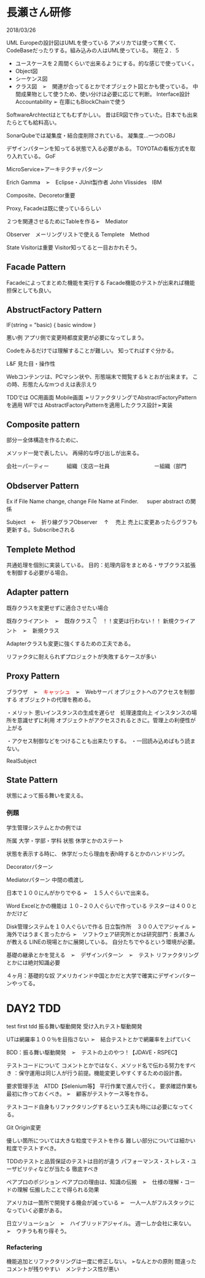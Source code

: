 # 長瀬さん研修
2018/03/26

UML
Europeの設計図はUMLを使っている
アメリカでは使って無くて、CodeBaseだったりする。組み込みの人はUML使っている。
現在２．５
- ユースケースを２周間くらいで出来るようにする。的な感じで使っていく。
- Object図
- シーケンス図
- クラス図　➢　関連が合ってるとかでオブジェクト図とかも使っている。
中間成果物として使うため、使い分けは必要に応じて判断。
Interface設計
Accountability ➢ 在庫にもBlockChainで使う

SoftwareArchtectはとてもむずかしい。
昔はER図で作っていた。日本でも出来たらとても給料高い。

SonarQubeでは凝集度・結合度削除されている。
凝集度…一つのOBJ

デザインパターンを知ってる状態で入る必要がある。
TOYOTAの看板方式を取り入れている。
GoF

MicroService➢アーキテクチャパターン

Erich Gamma　➢　Eclipse・JUnit製作者
John Vlissides　IBM

Composite、Decoretor重要

Proxy, Facadeは既に使っているらしい

２つを関連させるためにTableを作る➢　Mediator

Observer　メーリングリストで使える
Templete　Method

State Visitorは重要
Visitor知ってると一目おかれそう。

## Facade Pattern
Facadeによってまとめた機能を実行する
Facade機能のテストが出来れば機能担保としても良い。


## AbstructFactory Pattern
IF(string = "basic) {
    basic window
}

悪い例
アプリ側で変更時都度変更が必要になってしまう。

Codeをみるだけでは理解することが難しい。
知ってればすぐ分かる。

L&F 見た目・操作性

Webコンテンツは、PCマシン状や、形態端末で閲覧するｋとおが出来ます。
この時、形態たんなmつｄえは表示えり


TDDでは
OC用画面
Mobile画面
➢リファクタリングでAbstractFactoryPatternを適用
WFでは
AbstractFactoryPatternを適用したクラス設計➢実装

## Composite pattern
部分ー全体構造を作るために、

メソッド一発で表したい。
再帰的な呼び出しが出来る。


会社ーパーティー
　　　組織（支店ー社員
　　　　　　　　ー組織（部門

## Obdserver Pattern 
Ex
if File Name change, change File Name at Finder.
　
super abstract の関係

Subject　←　折り線グラフObserver
　↑
　売上
売上に変更あったらグラフも更新する。Subscribeされる

## Templete Method
共通処理を個別に実装している。
目的：処理内容をまとめる・サブクラス拡張を制御する必要がる場合。

## Adapter pattern
既存クラスを変更せずに適合させたい場合

既存クライアント　➢　既存クラス
                    👇　！！変更は行わない！！
新規クライアント　➢　新規クラス

Adapterクラスも変更に強くするための工夫である。

リファクタに耐えられずプロジェクトが失敗するケースが多い

## Proxy Pattern
ブラウザ　➢　<font color="RED">キャッシュ</font>　➢　Webサーバ
オブジェクトへのアクセスを制御する
オブジェクトの代理を務める。

・メリット
思いインスタンスの生成を遅らせ　処理速度向上
インスタンスの場所を意識せずに利用
オブジェクトがアクセスされるときに。管理上の利便性が上がる


・アクセス制御などをつけることも出来たりする。
・一回読み込めばもう読まない。

RealSubject

## State Pattern
状態によって振る舞いを変える。

### 例題
学生管理システムとかの例では

所属
大学・学部・学科
状態
休学とかのステート

状態を表示する時に、
休学だったら理由を表h時するとかのハンドリング。

Decoratorパターン

Mediatorパターン
中間の橋渡し


日本で１００にんがかりでやる
➢　１５人ぐらいで出来る。

Word Excelとかの機能は
１０−２０人ぐらいで作っている
テスターは４００とかだけど


Disk管理システムを１０人ぐらいで作る
日立製作所　３００人でアジャイル
➢　海外ではうまく言ったから
➢　ソフトウェア研究所とかは研究部門：長瀬さんが教える
LINEの現場とかに展開している。
自分たちでやるという環境が必要。


基礎の継承とかを覚える　➢　デザインパターン　➢　テスト
リファクタリングとかには絶対知識必要

４ヶ月：基礎的な奴
アメリカインド中国とかだと大学で確実にデザインパターンやってる。

# DAY2 TDD

test first 
tdd
振る舞い駆動開発
受け入れテスト駆動開発


UTは網羅率１００％を目指さない
➢　結合テストとかで網羅率を上げていく

BDD：振る舞い駆動開発　➢　テストの上のやつ！【JDAVE・RSPEC】


テストコードについて
コメントとかではなく、メソッド名で伝わる努力をすべき
：保守運用は同じ人が行う前提。機能変更しやすくするための設計書。

要求管理手法　ATDD【Selenium等】
平行作業で進んで行く。
要求確認作業も最初に作っておくべき。
➢　顧客がテストケース等を作る。

テストコード自身もリファクタリングするという工夫も時には必要になってくる。


Git Origin変更

優しい箇所については大きな粒度でテストを作る
難しい部分については細かい粒度でテストすべき。

TDDのテストと品質保証のテストは目的が違う
パフォーマンス・ストレス・ユーザビリティなどが当たる
徹底すべき



ペアプロのポジション
ペアプロの理由は、知識の伝搬　➢　仕様の理解・コードの理解
伝搬したことで得られる効果

アメリカは一箇所で開発する機会が減っている
➢　一人一人がフルスタックになっていく必要がある。

日立ソリューション　➢　ハイブリッドアジャイル。
週一しか会社に来ない。　➢　ウチラも有り得そう。


### Refactering
機能追加とリファクタリングは一度に修正しない。
➢なんとかの原則
間違ったコメントが残りやすい　メンテナンス性が悪い



























